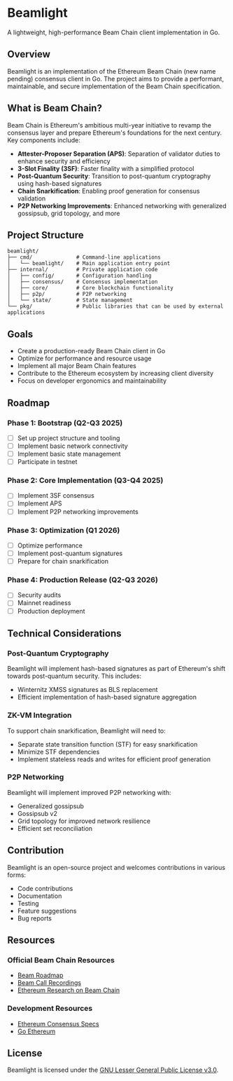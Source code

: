 # Beamlight

A lightweight, high-performance Beam Chain client implementation in Go.

## Overview

Beamlight is an implementation of the Ethereum Beam Chain (new name pending) consensus client in Go. The project aims to provide a performant, maintainable, and secure implementation of the Beam Chain specification.

## What is Beam Chain?

Beam Chain is Ethereum's ambitious multi-year initiative to revamp the consensus layer and prepare Ethereum's foundations for the next century. Key components include:

- **Attester-Proposer Separation (APS)**: Separation of validator duties to enhance security and efficiency
- **3-Slot Finality (3SF)**: Faster finality with a simplified protocol
- **Post-Quantum Security**: Transition to post-quantum cryptography using hash-based signatures
- **Chain Snarkification**: Enabling proof generation for consensus validation
- **P2P Networking Improvements**: Enhanced networking with generalized gossipsub, grid topology, and more

## Project Structure

```
beamlight/
├── cmd/              # Command-line applications
│   └── beamlight/    # Main application entry point
├── internal/         # Private application code
│   ├── config/       # Configuration handling
│   ├── consensus/    # Consensus implementation
│   ├── core/         # Core blockchain functionality
│   ├── p2p/          # P2P networking
│   └── state/        # State management
└── pkg/              # Public libraries that can be used by external applications
```

## Goals

- Create a production-ready Beam Chain client in Go
- Optimize for performance and resource usage
- Implement all major Beam Chain features
- Contribute to the Ethereum ecosystem by increasing client diversity
- Focus on developer ergonomics and maintainability

## Roadmap

### Phase 1: Bootstrap (Q2-Q3 2025)
- [ ] Set up project structure and tooling
- [ ] Implement basic network connectivity
- [ ] Implement basic state management
- [ ] Participate in testnet

### Phase 2: Core Implementation (Q3-Q4 2025)
- [ ] Implement 3SF consensus
- [ ] Implement APS
- [ ] Implement P2P networking improvements

### Phase 3: Optimization (Q1 2026)
- [ ] Optimize performance
- [ ] Implement post-quantum signatures
- [ ] Prepare for chain snarkification

### Phase 4: Production Release (Q2-Q3 2026)
- [ ] Security audits
- [ ] Mainnet readiness
- [ ] Production deployment

## Technical Considerations

### Post-Quantum Cryptography

Beamlight will implement hash-based signatures as part of Ethereum's shift towards post-quantum security. This includes:

- Winternitz XMSS signatures as BLS replacement
- Efficient implementation of hash-based signature aggregation

### ZK-VM Integration

To support chain snarkification, Beamlight will need to:

- Separate state transition function (STF) for easy snarkification
- Minimize STF dependencies
- Implement stateless reads and writes for efficient proof generation

### P2P Networking

Beamlight will implement improved P2P networking with:

- Generalized gossipsub
- Gossipsub v2
- Grid topology for improved network resilience
- Efficient set reconciliation

## Contribution

Beamlight is an open-source project and welcomes contributions in various forms:

- Code contributions
- Documentation
- Testing
- Feature suggestions
- Bug reports

## Resources

### Official Beam Chain Resources
- [Beam Roadmap](https://beamroadmap.org/)
- [Beam Call Recordings](https://beamroadmap.org/calls)
- [Ethereum Research on Beam Chain](https://ethresear.ch/)

### Development Resources
- [Ethereum Consensus Specs](https://github.com/ethereum/consensus-specs)
- [Go Ethereum](https://github.com/ethereum/go-ethereum)

## License

Beamlight is licensed under the [GNU Lesser General Public License v3.0](https://www.gnu.org/licenses/lgpl-3.0.en.html). 